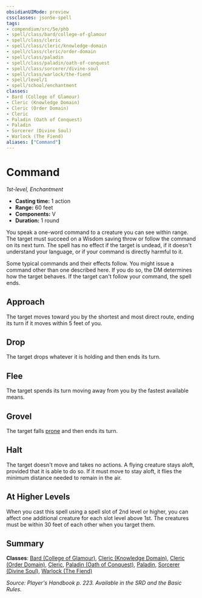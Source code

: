 ```yaml
---
obsidianUIMode: preview
cssclasses: json5e-spell
tags:
- compendium/src/5e/phb
- spell/class/bard/college-of-glamour
- spell/class/cleric
- spell/class/cleric/knowledge-domain
- spell/class/cleric/order-domain
- spell/class/paladin
- spell/class/paladin/oath-of-conquest
- spell/class/sorcerer/divine-soul
- spell/class/warlock/the-fiend
- spell/level/1
- spell/school/enchantment
classes:
- Bard (College of Glamour)
- Cleric (Knowledge Domain)
- Cleric (Order Domain)
- Cleric
- Paladin (Oath of Conquest)
- Paladin
- Sorcerer (Divine Soul)
- Warlock (The Fiend)
aliases: ["Command"]
---
```

# Command
*1st-level, Enchantment*  

- **Casting time:** 1 action
- **Range:** 60 feet
- **Components:** V
- **Duration:** 1 round

You speak a one-word command to a creature you can see within range. The target must succeed on a Wisdom saving throw or follow the command on its next turn. The spell has no effect if the target is undead, if it doesn't understand your language, or if your command is directly harmful to it.

Some typical commands and their effects follow. You might issue a command other than one described here. If you do so, the DM determines how the target behaves. If the target can't follow your command, the spell ends.

## Approach

The target moves toward you by the shortest and most direct route, ending its turn if it moves within 5 feet of you.

## Drop

The target drops whatever it is holding and then ends its turn.

## Flee

The target spends its turn moving away from you by the fastest available means.

## Grovel

The target falls [prone](4-Resources/Compendium/rules/conditions.md#prone) and then ends its turn.

## Halt

The target doesn't move and takes no actions. A flying creature stays aloft, provided that it is able to do so. If it must move to stay aloft, it flies the minimum distance needed to remain in the air.

## At Higher Levels

When you cast this spell using a spell slot of 2nd level or higher, you can affect one additional creature for each slot level above 1st. The creatures must be within 30 feet of each other when you target them.

## Summary

**Classes**: [Bard (College of Glamour)](4-Resources/Compendium/classes/bard-college-of-glamour-xge.md), [Cleric (Knowledge Domain)](4-Resources/Compendium/classes/cleric-knowledge-domain.md), [Cleric (Order Domain)](4-Resources/Compendium/classes/cleric-order-domain-tce.md), [Cleric](4-Resources/Compendium/classes/cleric.md), [Paladin (Oath of Conquest)](4-Resources/Compendium/classes/paladin-oath-of-conquest-xge.md), [Paladin](4-Resources/Compendium/classes/paladin.md), [Sorcerer (Divine Soul)](4-Resources/Compendium/classes/sorcerer-divine-soul-xge.md), [Warlock (The Fiend)](4-Resources/Compendium/classes/warlock-the-fiend.md)

*Source: Player's Handbook p. 223. Available in the SRD and the Basic Rules.*